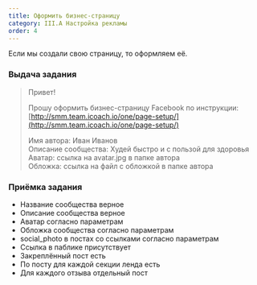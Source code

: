 ```yaml
---
title: Оформить бизнес-страницу
category: III.А Настройка рекламы
order: 4
---
```


Если мы создали свою страницу, то оформляем её.

### Выдача задания

> Привет!
> 
> Прошу оформить бизнес-страницу Facebook по инструкции: [http://smm.team.icoach.io/one/page-setup/](http://smm.team.icoach.io/one/page-setup/)
> 
> Имя автора: Иван Иванов  
> Описание сообщества: Худей быстро и с пользой для здоровья  
> Аватар: ссылка на avatar.jpg в папке автора  
> Обложка: ссылка на файл с обложкой в папке автора

### Приёмка задания

* Название сообщества верное
* Описание сообщества верное
* Аватар согласно параметрам
* Обложка сообщества согласно параметрам
* social_photo в постах со ссылками согласно параметрам
* Ссылка в паблике присутствует
* Закреплённый пост есть
* По посту для каждой секции ленда есть
* Для каждого отзыва отдельный пост
